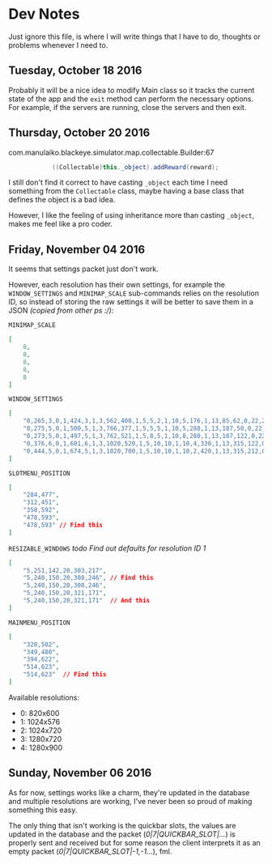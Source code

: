 Dev Notes
=========

Just ignore this file, is where I will write things that I have to do, thoughts or problems whenever I need to.

Tuesday, October 18 2016
------------------------
Probably it will be a nice idea to modify Main class so it tracks the current state of the app and the `exit` method
can perform the necessary options.
For example, if the servers are running, close the servers and then exit.

Thursday, October 20 2016
-------------------------
com.manulaiko.blackeye.simulator.map.collectable.Builder:67
```java
            ((Collectable)this._object).addReward(reward);
```

I still don't find it correct to have casting `_object` each time I need something from the `Collectable`
class, maybe having a base class that defines the object is a bad idea.

However, I like the feeling of using inheritance more than casting `_object`, makes me feel like a pro coder.

Friday, November 04 2016
------------------------
It seems that settings packet just don't work.

However, each resolution has their own settings, for example the `WINDOW_SETTINGS` and `MINIMAP_SCALE` sub-commands relies on the resolution ID, so instead of storing the raw settings it will be better to save them in a JSON  *(copied from other ps :/)*:

`MINIMAP_SCALE`
```json
[
    8,
    8,
    8,
    8,
    8
]
```

`WINDOW_SETTINGS`
```json
[
    "0,265,3,0,1,424,3,1,3,562,400,1,5,5,2,1,10,5,176,1,13,85,62,0,22,245,200,0,23,604,116,1,24,182,37,0",
    "0,275,5,0,1,500,5,1,3,766,377,1,5,5,5,1,10,5,288,1,13,187,50,0,22,347,188,0,23,500,9,1,24,284,25,0",
    "0,273,5,0,1,497,5,1,3,762,521,1,5,8,5,1,10,8,280,1,13,187,122,0,22,347,260,0,23,804,138,1,24,284,97,0",
    "0,376,6,0,1,601,6,1,3,1020,520,1,5,10,10,1,10,4,330,1,13,315,122,0,22,475,260,0,23,1060,131,1,24,412,97,0",
    "0,444,5,0,1,674,5,1,3,1020,700,1,5,10,10,1,10,2,420,1,13,315,212,0,22,475,350,0,23,1059,200,1,24,412,187,0"
]
```

`SLOTMENU_POSITION`
```json
[
    "284,477",
    "312,451",
    "358,592",
    "478,593",
    "478,593" // Find this
]
```

`RESIZABLE_WINDOWS` *todo Find out defaults for resolution ID 1*
```json
[
    "5,251,142,20,303,217",
    "5,240,150,20,308,246", // Find this
    "5,240,150,20,308,246",
    "5,240,150,20,321,171",
    "5,240,150,20,321,171"  // And this
]
```

`MAINMENU_POSITION`
```json
[
    "320,502",
    "349,480",
    "394,622",
    "514,623",
    "514,623"  // Find this
]
```

Available resolutions:
 * 0: 820x600
 * 1: 1024x576
 * 2: 1024x720
 * 3: 1280x720
 * 4: 1280x900

Sunday, November 06 2016
------------------------

As for now, settings works like a charm, they're updated in the database and multiple resolutions are working, I've never been so proud of making something this easy.

The only thing that isn't working is the quickbar slots, the values are updated in the database and the packet (*0|7|QUICKBAR_SLOT|...*) is properly sent and received but for some reason the client interprets it as an empty packet (*0|7|QUICKBAR_SLOT|-1,-1...*), fml.